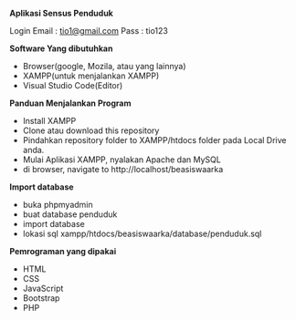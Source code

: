  **Aplikasi Sensus Penduduk**
 
 
 Login 
 Email : tio1@gmail.com
 Pass  : tio123
 
**Software Yang dibutuhkan**

- Browser(google, Mozila, atau yang lainnya)
- XAMPP(untuk menjalankan XAMPP)
- Visual Studio Code(Editor)

**Panduan Menjalankan Program**

- Install XAMPP
- Clone atau download this repository
- Pindahkan repository folder to XAMPP/htdocs folder pada Local Drive anda.
- Mulai Aplikasi XAMPP, nyalakan Apache dan MySQL
- di browser, navigate to http://localhost/beasiswaarka

**Import database**

- buka phpmyadmin
- buat database penduduk
- import database
- lokasi sql xampp/htdocs/beasiswaarka/database/penduduk.sql

**Pemrograman yang dipakai**

- HTML
- CSS
- JavaScript
- Bootstrap
- PHP 
 



